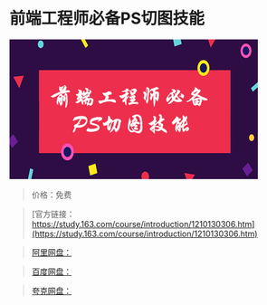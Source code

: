 # 前端工程师必备PS切图技能

![img](../../../assets/study163/free/4e55b1a2f256400594b2742c73baa967.jpg)

> 价格：免费

> [官方链接：https://study.163.com/course/introduction/1210130306.htm](https://study.163.com/course/introduction/1210130306.htm)

> [阿里网盘：]()

> [百度网盘：]()

> [夸克网盘：]()
